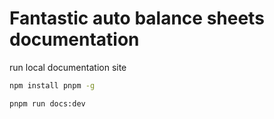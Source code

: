 # Fantastic auto balance sheets documentation

run local documentation site

```sh
npm install pnpm -g

pnpm run docs:dev
```
